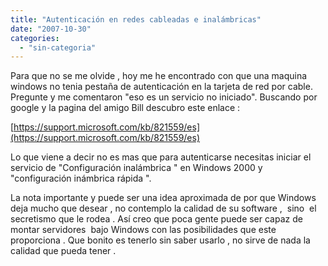 ```yaml
---
title: "Autenticación en redes cableadas e inalámbricas"
date: "2007-10-30"
categories: 
  - "sin-categoria"
---
```


Para que no se me olvide , hoy me he encontrado con que una maquina windows no tenia pestaña de autenticación en la tarjeta de red por cable. Pregunte y me comentaron "eso es un servicio no iniciado". Buscando por google y la pagina del amigo Bill descubro este enlace :

[https://support.microsoft.com/kb/821559/es](https://support.microsoft.com/kb/821559/es)

Lo que viene a decir no es mas que para autenticarse necesitas iniciar el servicio de "Configuración inalámbrica " en Windows 2000 y "configuración inámbrica rápida ".

La nota importante y puede ser una idea aproximada de por que Windows deja mucho que desear , no contemplo la calidad de su software ,  sino  el secretismo que le rodea . Así creo que poca gente puede ser capaz de montar servidores  bajo Windows con las posibilidades que este proporciona . Que bonito es tenerlo sin saber usarlo , no sirve de nada la calidad que pueda tener .
